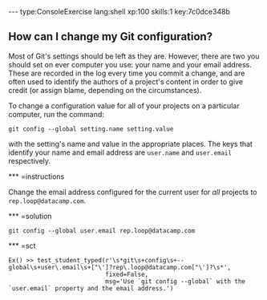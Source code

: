 --- type:ConsoleExercise lang:shell xp:100 skills:1 key:7c0dce348b
## How can I change my Git configuration?

Most of Git's settings should be left as they are.
However,
there are two you should set on ever computer you use:
your name and your email address.
These are recorded in the log every time you commit a change,
and are often used to identify the authors of a project's content in order to give credit
(or assign blame, depending on the circumstances).

To change a configuration value for all of your projects on a particular computer,
run the command:

```
git config --global setting.name setting.value
```

with the setting's name and value in the appropriate places.
The keys that identify your name and email address are `user.name` and `user.email` respectively.

*** =instructions

Change the email address configured for the current user for *all* projects
to `rep.loop@datacamp.com`.

*** =solution
```{shell}
git config --global user.email rep.loop@datacamp.com
```

*** =sct
```{python}
Ex() >> test_student_typed(r'\s*git\s+config\s+--global\s+user\.email\s+["\']?rep\.loop@datacamp.com["\']?\s*',
                           fixed=False,
                           msg='Use `git config --global` with the `user.email` property and the email address.')
```

